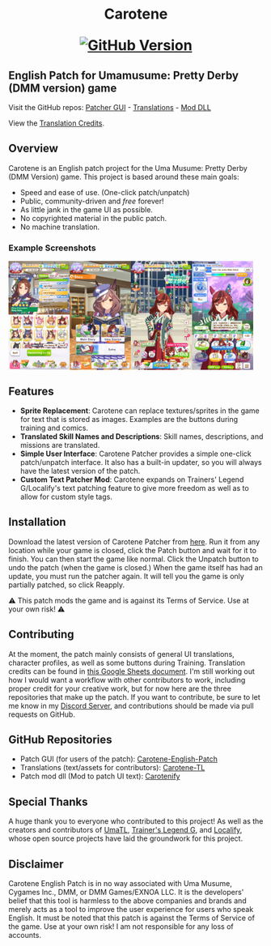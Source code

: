 <!-- GitHub and Discord badges -->
<h1 align="center">Carotene
<p align="center">
    <!-- GitHub badge -->
    <a href="https://github.com/KevinVG207/Uma-Carotene-English-Patch/releases/latest">
        <img src="https://img.shields.io/github/v/release/KevinVG207/Uma-Carotene-English-Patch?label=GitHub&style=flat-square" alt="GitHub Version">
    </a>
</p>
</h1>


## English Patch for Umamusume: Pretty Derby (DMM version) game

Visit the GitHub repos: [Patcher GUI](https://github.com/KevinVG207/Uma-Carotene-English-Patch) - [Translations](https://github.com/KevinVG207/Uma-Carotene-TL) - [Mod DLL](https://github.com/KevinVG207/Uma-Carotenify)

View the [Translation Credits](https://docs.google.com/spreadsheets/d/1NTGzdvDuab0gaSi6Yt8CBSchxDXCbrkSsxPESXCHCaU/edit?usp=sharing).

## Overview

Carotene is an English patch project for the Uma Musume: Pretty Derby (DMM Version) game. This project is based around these main goals:

- Speed and ease of use. (One-click patch/unpatch)
- Public, community-driven and *free* forever!
- As little jank in the game UI as possible.
- No copyrighted material in the public patch.
- No machine translation.

### Example Screenshots

<div style="display: flex;">
    <img src="/images/awakening.jpg" alt="Awakening screen" style="width: 24%;">
    <img src="/images/story.jpg" alt="Home - Story screen" style="width: 24%;">
    <img src="/images/home.jpg" alt="Home screen" style="width: 24%;">
    <img src="/images/training.jpg" alt="Training screen" style="width: 24%;">
</div>

## Features

- **Sprite Replacement**: Carotene can replace textures/sprites in the game for text that is stored as images. Examples are the buttons during training and comics.
- **Translated Skill Names and Descriptions**: Skill names, descriptions, and missions are translated.
- **Simple User Interface**: Carotene Patcher provides a simple one-click patch/unpatch interface. It also has a built-in updater, so you will always have the latest version of the patch.
- **Custom Text Patcher Mod**: Carotene expands on Trainers' Legend G/Localify's text patching feature to give more freedom as well as to allow for custom style tags.

## Installation

Download the latest version of Carotene Patcher from [here](https://github.com/KevinVG207/Uma-Carotene-English-Patch/releases/latest/download/CarotenePatcher.exe). Run it from any location while your game is closed, click the Patch button and wait for it to finish. You can then start the game like normal. Click the Unpatch button to undo the patch (when the game is closed.) When the game itself has had an update, you must run the patcher again. It will tell you the game is only partially patched, so click Reapply.

⚠️ This patch mods the game and is against its Terms of Service. Use at your own risk! ⚠️

## Contributing

At the moment, the patch mainly consists of general UI translations, character profiles, as well as some buttons during Training. Translation credits can be found in [this Google Sheets document](https://docs.google.com/spreadsheets/d/1NTGzdvDuab0gaSi6Yt8CBSchxDXCbrkSsxPESXCHCaU/edit?usp=sharing). I'm still working out how I would want a workflow with other contributors to work, including proper credit for your creative work, but for now here are the three repositories that make up the patch. If you want to contribute, be sure to let me know in my [Discord Server](https://discord.gg/wvGHW65C6A), and contributions should be made via pull requests on GitHub.

## GitHub Repositories

- Patch GUI (for users of the patch): [Carotene-English-Patch](https://github.com/KevinVG207/Uma-Carotene-English-Patch)
- Translations (text/assets for contributors): [Carotene-TL](https://github.com/KevinVG207/Uma-Carotene-TL)
- Patch mod dll (Mod to patch UI text): [Carotenify](https://github.com/KevinVG207/Uma-Carotenify)

## Special Thanks

A huge thank you to everyone who contributed to this project! As well as the creators and contributors of [UmaTL](https://github.com/noccu/umamusu-translate), [Trainer's Legend G](https://github.com/MinamiChiwa/Trainers-Legend-G), and [Localify](https://github.com/GEEKiDoS/umamusume-localify), whose open source projects have laid the groundwork for this project.

## Disclaimer

Carotene English Patch is in no way associated with Uma Musume, Cygames Inc., DMM, or DMM Games/EXNOA LLC. It is the developers' belief that this tool is harmless to the above companies and brands and merely acts as a tool to improve the user experience for users who speak English. It must be noted that this patch is against the Terms of Service of the game. Use at your own risk! I am not responsible for any loss of accounts.
